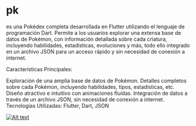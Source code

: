 # pk

es una Pokédex completa desarrollada en Flutter utilizando el lenguaje de programación Dart. Permite a los usuarios explorar una extensa base de datos de Pokémon, con información detallada sobre cada criatura, incluyendo habilidades, estadísticas, evoluciones y más, todo ello integrado en un archivo JSON para un acceso rápido y sin necesidad de conexión a internet.

Características Principales:

Exploración de una amplia base de datos de Pokémon.
Detalles completos sobre cada Pokémon, incluyendo habilidades, tipos, estadísticas, etc.
Diseño atractivo e intuitivo con animaciones fluidas.
Integración de datos a través de un archivo JSON, sin necesidad de conexión a internet.
Tecnologías Utilizadas:
Flutter, Dart, JSON 










[![Alt text](https://img.youtube.com/vi/r5j2B3QTHV4/0.jpg)](https://www.youtube.com/watch?v=r5j2B3QTHV4)

